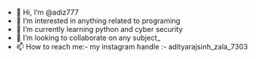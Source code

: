 - 👋 Hi, I’m @adiz777
- 👀 I’m interested in anything related to programing
- 🌱 I’m currently learning python and cyber security
- 💞️ I’m looking to collaborate on any subject_
- 📫 How to reach me:- my instagram handle :- adityarajsinh_zala_7303

<!---
adiz777/adiz777 is a ✨ special ✨ repository because its `README.md` (this file) appears on your GitHub profile.
You can click the Preview link to take a look at your changes.
--->
